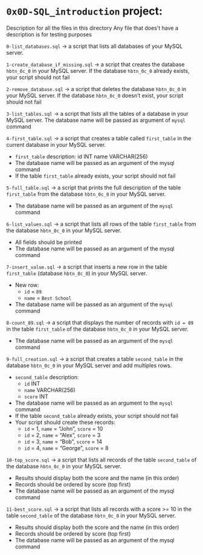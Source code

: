 # `0x0D-SQL_introduction` project:


Description for all the files in this directory
Any file that does't have a description is for testing purposes


`0-list_databases.sql` -> a script that lists all databases of your MySQL server.


`1-create_database_if_missing.sql` -> a script that creates the database `hbtn_0c_0` in your MySQL server.
If the database `hbtn_0c_0` already exists, your script should not fail


`2-remove_database.sql` -> a script that deletes the database `hbtn_0c_0` in your MySQL server.
If the database `hbtn_0c_0` doesn’t exist, your script should not fail


`3-list_tables.sql` -> a script that lists all the tables of a database in your MySQL server.
The database name will be passed as argument of `mysql` command


`4-first_table.sql` -> a script that creates a table called `first_table` in the current database in your MySQL server.
- `first_table` description:
	id INT
	name VARCHAR(256)
- The database name will be passed as an argument of the mysql command
- If the table `first_table` already exists, your script should not fail


`5-full_table.sql` -> a script that prints the full description of the table `first_table` from the database `hbtn_0c_0` in your MySQL server.
- The database name will be passed as an argument of the `mysql` command


`6-list_values.sql` -> a script that lists all rows of the table `first_table` from the database `hbtn_0c_0` in your MySQL server.
- All fields should be printed
- The database name will be passed as an argument of the mysql command


`7-insert_value.sql` -> a script that inserts a new row in the table `first_table` (database `hbtn_0c_0`) in your MySQL server.
- New row:
	- `id` = `89`
	- `name` = `Best School`
- The database name will be passed as an argument of the `mysql` command


`8-count_89.sql` -> a script that displays the number of records with `id = 89` in the table `first_table` of the database `hbtn_0c_0` in your MySQL server.
- The database name will be passed as an argument of the `mysql` command


`9-full_creation.sql` ->  a script that creates a table `second_table` in the database `hbtn_0c_0` in your MySQL server and add multiples rows.
- `second_table` description:
	- `id` INT
	- `name` VARCHAR(256)
	- `score` INT
- The database name will be passed as an argument to the `mysql` command
- If the table `second_table` already exists, your script should not fail
- Your script should create these records:
	- `id` = 1, `name` = “John”, `score` = 10
	- `id` = 2, `name` = “Alex”, `score` = 3
	- `id` = 3, `name` = “Bob”, `score` = 14
	- `id` = 4, `name` = “George”, `score` = 8


`10-top_score.sql` -> a script that lists all records of the table `second_table` of the database `hbtn_0c_0` in your MySQL server.
- Results should display both the score and the name (in this order)
- Records should be ordered by score (top first)
- The database name will be passed as an argument of the mysql command


`11-best_score.sql` -> a script that lists all records with a score >= 10 in the table `second_table` of the database `hbtn_0c_0` in your MySQL server.
- Results should display both the score and the name (in this order)
- Records should be ordered by score (top first)
- The database name will be passed as an argument of the mysql command

